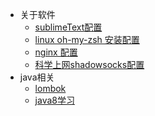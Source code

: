 * 关于软件
    * [sublimeText配置](softwares/sublimeText)
    * [linux oh-my-zsh 安装配置](softwares/oh-my-zsh)
    * [nginx 配置](softwares/xx-nginx)
    * [科学上网shadowsocks配置](softwares/shadowsocks)
* java相关
    * [lombok](java/lombok)
    * [java8学习](java/java8学习)
